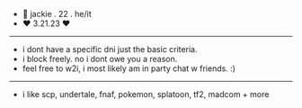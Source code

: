 - 🎱 jackie . 22 . he/it
-  ♥ 3.21.23 ♥
- --------------------------------------------------------
-  i dont have a specific dni just the basic criteria.
-  i block freely. no i dont owe you a reason.
-  feel free to w2i, i most likely am in party chat w friends. :)
- --------------------------------------------------------
- i like scp, undertale, fnaf, pokemon, splatoon, tf2, madcom + more

